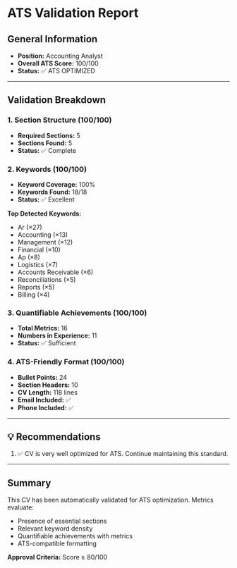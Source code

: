 # ATS Validation Report

## General Information

- **Position:** Accounting Analyst
- **Overall ATS Score:** 100/100
- **Status:** ✅ ATS OPTIMIZED

---

## Validation Breakdown

### 1. Section Structure (100/100)

- **Required Sections:** 5
- **Sections Found:** 5
- **Status:** ✅ Complete

### 2. Keywords (100/100)

- **Keyword Coverage:** 100%
- **Keywords Found:** 18/18
- **Status:** ✅ Excellent

**Top Detected Keywords:**
- Ar (×27)
- Accounting (×13)
- Management (×12)
- Financial (×10)
- Ap (×8)
- Logistics (×7)
- Accounts Receivable (×6)
- Reconciliations (×5)
- Reports (×5)
- Billing (×4)


### 3. Quantifiable Achievements (100/100)

- **Total Metrics:** 16
- **Numbers in Experience:** 11
- **Status:** ✅ Sufficient

### 4. ATS-Friendly Format (100/100)

- **Bullet Points:** 24
- **Section Headers:** 10
- **CV Length:** 118 lines
- **Email Included:** ✅
- **Phone Included:** ✅

---

## 💡 Recommendations

1. ✅ CV is very well optimized for ATS. Continue maintaining this standard.

---

## Summary

This CV has been automatically validated for ATS optimization. Metrics evaluate:
- Presence of essential sections
- Relevant keyword density
- Quantifiable achievements with metrics
- ATS-compatible formatting

**Approval Criteria:** Score ≥ 80/100

